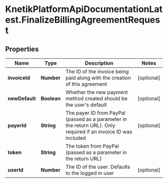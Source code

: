 # KnetikPlatformApiDocumentationLatest.FinalizeBillingAgreementRequest

## Properties
Name | Type | Description | Notes
------------ | ------------- | ------------- | -------------
**invoiceId** | **Number** | The ID of the invoice being paid along with the creation of this agreement | [optional] 
**newDefault** | **Boolean** | Whether the new payment method created should be the user&#39;s default | [optional] 
**payerId** | **String** | The payer ID from PayPal (passed as a parameter in the return URL). Only required if an invoice ID was included | [optional] 
**token** | **String** | The token from PayPal (passed as a parameter in the return URL) | 
**userId** | **Number** | The ID of the user. Defaults to the logged in user | [optional] 


